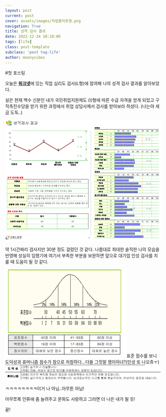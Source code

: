 ```yaml
---
layout: post
current: post
cover: assets/images/직업흥미유형.png
navigation: True
title: 성격 검사 결과
date: 2022-12-24 10:18:00
tags: [life]
class: post-template
subclass: 'post tag-life'
author: moonyvibes
---
```


#첫 포스팅

오늘은 [**워크넷**](https://work.go.kr)에 있는 직업 심리도 검사(L형)에 참여해 나의 성격 검사 결과를 알아보았다. 

실은 현재 백수 신분인 내가 국민취업지원제도 (I)형에 따른 수급 자격을 얻게 되었고 구직촉진수당을 받기 위한 과정에서 취업 상담사께서 검사를 받아보라 하셨다. (나는야 세금 도둑..)

![image-20221230194408550](../../assets/images/image-20221230194408550.png)

약 1시간짜리 검사지만 30분 정도 걸렸던 것 같다. 나름대로 최대한 솔직한 나의 모습을 반영해 성실히 임했기에 여기서 부족한 부분을 보완하면 앞으로 대기업 인성 검사를 치룰 때 도움이 될 것 같다.

<img src="../../assets/images/image-20221230194838512.png" alt="image-20221230194838512"  />표준 점수를 보니 도덕성과 휴머니즘 점수가 참으로 처참하다...다들 그짓말 쟁이아녀?(인성 또 나오쥬ㅜ) ![image-20221230200010378](../../assets/images/image-20221230200010378.png)

ㅋㅋㅋㅋㅋㅋㅋㅋ이거 나 아님..아무튼 아님!

아무쪼록 인류애 좀 늘려주고 문화도 사랑하고 그러면 더 나은 내가 될 듯!

끝!